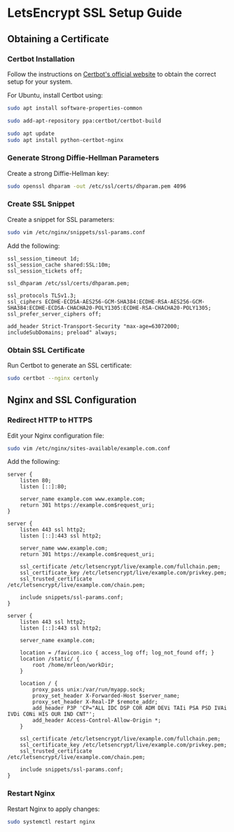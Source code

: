 # LetsEncrypt SSL Setup Guide

## Obtaining a Certificate

### Certbot Installation
Follow the instructions on [Certbot's official website](https://certbot.eff.org/) to obtain the correct setup for your system.

For Ubuntu, install Certbot using:
```bash
sudo apt install software-properties-common
```
```bash
sudo add-apt-repository ppa:certbot/certbot-build
```
```bash
sudo apt update
sudo apt install python-certbot-nginx
```

### Generate Strong Diffie-Hellman Parameters
Create a strong Diffie-Hellman key:
```bash
sudo openssl dhparam -out /etc/ssl/certs/dhparam.pem 4096
```

### Create SSL Snippet
Create a snippet for SSL parameters:
```bash
sudo vim /etc/nginx/snippets/ssl-params.conf
```
Add the following:
```nginx
ssl_session_timeout 1d;
ssl_session_cache shared:SSL:10m;
ssl_session_tickets off;

ssl_dhparam /etc/ssl/certs/dhparam.pem;

ssl_protocols TLSv1.3;
ssl_ciphers ECDHE-ECDSA-AES256-GCM-SHA384:ECDHE-RSA-AES256-GCM-SHA384:ECDHE-ECDSA-CHACHA20-POLY1305:ECDHE-RSA-CHACHA20-POLY1305;
ssl_prefer_server_ciphers off;

add_header Strict-Transport-Security "max-age=63072000; includeSubDomains; preload" always;
```

### Obtain SSL Certificate
Run Certbot to generate an SSL certificate:
```bash
sudo certbot --nginx certonly
```

## Nginx and SSL Configuration

### Redirect HTTP to HTTPS
Edit your Nginx configuration file:
```bash
sudo vim /etc/nginx/sites-available/example.com.conf
```
Add the following:
```nginx
server {
    listen 80;
    listen [::]:80;

    server_name example.com www.example.com;
    return 301 https://example.com$request_uri;
}

server {
    listen 443 ssl http2;
    listen [::]:443 ssl http2;

    server_name www.example.com;
    return 301 https://example.com$request_uri;

    ssl_certificate /etc/letsencrypt/live/example.com/fullchain.pem;
    ssl_certificate_key /etc/letsencrypt/live/example.com/privkey.pem;
    ssl_trusted_certificate /etc/letsencrypt/live/example.com/chain.pem;

    include snippets/ssl-params.conf;
}

server {
    listen 443 ssl http2;
    listen [::]:443 ssl http2;

    server_name example.com;

    location = /favicon.ico { access_log off; log_not_found off; }
    location /static/ {
        root /home/mrleon/workDir; 
    }

    location / {
        proxy_pass unix:/var/run/myapp.sock;
        proxy_set_header X-Forwarded-Host $server_name;    
        proxy_set_header X-Real-IP $remote_addr;
        add_header P3P 'CP="ALL IDC DSP COR ADM DEVi TAIi PSA PSD IVAi IVDi CONi HIS OUR IND CNT"';
        add_header Access-Control-Allow-Origin *; 
    }

    ssl_certificate /etc/letsencrypt/live/example.com/fullchain.pem;
    ssl_certificate_key /etc/letsencrypt/live/example.com/privkey.pem;
    ssl_trusted_certificate /etc/letsencrypt/live/example.com/chain.pem;

    include snippets/ssl-params.conf;
}
```

### Restart Nginx
Restart Nginx to apply changes:
```bash
sudo systemctl restart nginx
```